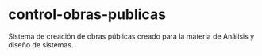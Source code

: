 # control-obras-publicas
Sistema de creación de obras públicas creado para la materia de Análisis y diseño de sistemas.
